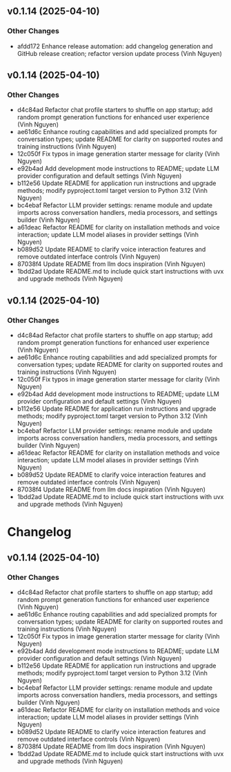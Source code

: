 ## v0.1.14 (2025-04-10)

### Other Changes

- afdd172 Enhance release automation: add changelog generation and GitHub release creation; refactor version update process (Vinh Nguyen)

## v0.1.14 (2025-04-10)

### Other Changes

- d4c84ad Refactor chat profile starters to shuffle on app startup; add random prompt generation functions for enhanced user experience (Vinh Nguyen)
- ae61d6c Enhance routing capabilities and add specialized prompts for conversation types; update README for clarity on supported routes and training instructions (Vinh Nguyen)
- 12c050f Fix typos in image generation starter message for clarity (Vinh Nguyen)
- e92b4ad Add development mode instructions to README; update LLM provider configuration and default settings (Vinh Nguyen)
- b112e56 Update README for application run instructions and upgrade methods; modify pyproject.toml target version to Python 3.12 (Vinh Nguyen)
- bc4ebaf Refactor LLM provider settings: rename module and update imports across conversation handlers, media processors, and settings builder (Vinh Nguyen)
- a61deac Refactor README for clarity on installation methods and voice interaction; update LLM model aliases in provider settings (Vinh Nguyen)
- b089d52 Update README to clarify voice interaction features and remove outdated interface controls (Vinh Nguyen)
- 87038f4 Update README from llm docs inspiration (Vinh Nguyen)
- 1bdd2ad Update README.md to include quick start instructions with uvx and upgrade methods (Vinh Nguyen)

## v0.1.14 (2025-04-10)

### Other Changes

- d4c84ad Refactor chat profile starters to shuffle on app startup; add random prompt generation functions for enhanced user experience (Vinh Nguyen)
- ae61d6c Enhance routing capabilities and add specialized prompts for conversation types; update README for clarity on supported routes and training instructions (Vinh Nguyen)
- 12c050f Fix typos in image generation starter message for clarity (Vinh Nguyen)
- e92b4ad Add development mode instructions to README; update LLM provider configuration and default settings (Vinh Nguyen)
- b112e56 Update README for application run instructions and upgrade methods; modify pyproject.toml target version to Python 3.12 (Vinh Nguyen)
- bc4ebaf Refactor LLM provider settings: rename module and update imports across conversation handlers, media processors, and settings builder (Vinh Nguyen)
- a61deac Refactor README for clarity on installation methods and voice interaction; update LLM model aliases in provider settings (Vinh Nguyen)
- b089d52 Update README to clarify voice interaction features and remove outdated interface controls (Vinh Nguyen)
- 87038f4 Update README from llm docs inspiration (Vinh Nguyen)
- 1bdd2ad Update README.md to include quick start instructions with uvx and upgrade methods (Vinh Nguyen)

# Changelog

## v0.1.14 (2025-04-10)

### Other Changes

- d4c84ad Refactor chat profile starters to shuffle on app startup; add random prompt generation functions for enhanced user experience (Vinh Nguyen)
- ae61d6c Enhance routing capabilities and add specialized prompts for conversation types; update README for clarity on supported routes and training instructions (Vinh Nguyen)
- 12c050f Fix typos in image generation starter message for clarity (Vinh Nguyen)
- e92b4ad Add development mode instructions to README; update LLM provider configuration and default settings (Vinh Nguyen)
- b112e56 Update README for application run instructions and upgrade methods; modify pyproject.toml target version to Python 3.12 (Vinh Nguyen)
- bc4ebaf Refactor LLM provider settings: rename module and update imports across conversation handlers, media processors, and settings builder (Vinh Nguyen)
- a61deac Refactor README for clarity on installation methods and voice interaction; update LLM model aliases in provider settings (Vinh Nguyen)
- b089d52 Update README to clarify voice interaction features and remove outdated interface controls (Vinh Nguyen)
- 87038f4 Update README from llm docs inspiration (Vinh Nguyen)
- 1bdd2ad Update README.md to include quick start instructions with uvx and upgrade methods (Vinh Nguyen)

